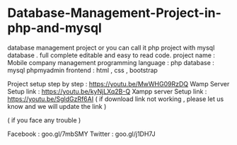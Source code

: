 # Database-Management-Project-in-php-and-mysql
database management project or you can call it php project with mysql database .  full complete editable and easy to read code. project name : Mobile company management programming language : php database : mysql phpmyadmin frontend : html , css , bootstrap 

Project setup step by step :  https://youtu.be/MwWHG09RzDQ
Wamp Server Setup link : https://youtu.be/kyNjLXq2B-Q
Xampp server Setup link :  https://youtu.be/SgldGzRf6AI
( if download link not working , please let us know and we will update the link )

( if you face any trouble )

Facebook : goo.gl/7mbSMY
Twitter : goo.gl/j1DH7J
